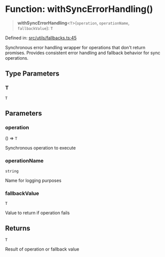 # Function: withSyncErrorHandling()

> **withSyncErrorHandling**\<`T`\>(`operation`, `operationName`, `fallbackValue`): `T`

Defined in: [src/utils/fallbacks.ts:45](https://github.com/Nick2bad4u/Uptime-Watcher/blob/8a1973382d5fe14c52996ecda381894eb7ecd4a6/src/utils/fallbacks.ts#L45)

Synchronous error handling wrapper for operations that don't return promises.
Provides consistent error handling and fallback behavior for sync operations.

## Type Parameters

### T

`T`

## Parameters

### operation

() => `T`

Synchronous operation to execute

### operationName

`string`

Name for logging purposes

### fallbackValue

`T`

Value to return if operation fails

## Returns

`T`

Result of operation or fallback value
